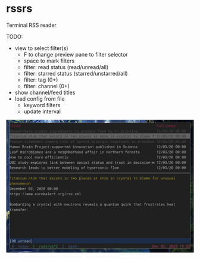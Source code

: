 # rssrs

Terminal RSS reader

TODO:

- view to select filter(s)
    - F to change preview pane to filter selector
    - space to mark filters
    - filter: read status (read/unread/all)
    - filter: starred status (starred/unstarred/all)
    - filter: tag (0+)
    - filter: channel (0+)
- show channel/feed titles
- load config from file
    - keyword filters
    - update interval

![](shot.png)